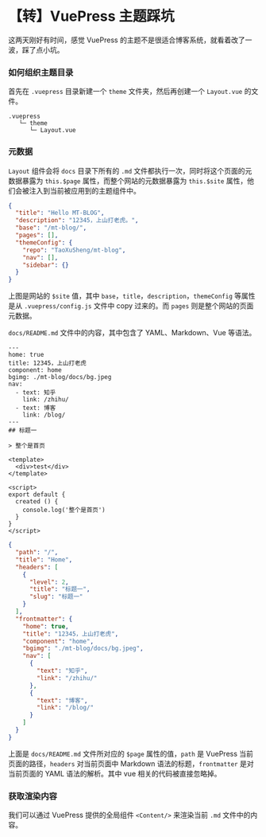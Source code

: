 # 【转】VuePress 主题踩坑

这两天刚好有时间，感觉 VuePress 的主题不是很适合博客系统，就看着改了一波，踩了点小坑。

### 如何组织主题目录

首先在 `.vuepress` 目录新建一个 `theme` 文件夹，然后再创建一个 `Layout.vue` 的文件。

```text
.vuepress
   └─ theme
      └─ Layout.vue
```

### 元数据

`Layout` 组件会将 `docs` 目录下所有的 `.md` 文件都执行一次，同时将这个页面的元数据暴露为 `this.$page` 属性，而整个网站的元数据暴露为 `this.$site` 属性，他们会被注入到当前被应用到的主题组件中。

```json
{
  "title": "Hello MT-BLOG",
  "description": "12345，上山打老虎。",
  "base": "/mt-blog/",
  "pages": [],
  "themeConfig": {
    "repo": "TaoXuSheng/mt-blog",
    "nav": [],
    "sidebar": {}
  }
}
```

上图是网站的 `$site` 值，其中 `base`，`title`，`description`，`themeConfig` 等属性是从 `.vuepress/config.js` 文件中 copy 过来的。而 `pages` 则是整个网站的页面元数据。

`docs/README.md` 文件中的内容，其中包含了 YAML、Markdown、Vue 等语法。

```text
---
home: true
title: 12345，上山打老虎
component: home
bgimg: ./mt-blog/docs/bg.jpeg
nav:
  - text: 知乎
    link: /zhihu/
  - text: 博客
    link: /blog/
---
## 标题一

> 整个是首页

<template>
  <div>test</div>
</template>

<script>
export default {
  created () {
    console.log('整个是首页')
  }
}
</script>
```


```json
{
  "path": "/",
  "title": "Home",
  "headers": [
    {
      "level": 2,
      "title": "标题一",
      "slug": "标题一"
    }
  ],
  "frontmatter": {
    "home": true,
    "title": "12345，上山打老虎",
    "component": "home",
    "bgimg": "./mt-blog/docs/bg.jpeg",
    "nav": [
      {
        "text": "知乎",
        "link": "/zhihu/"
      },
      {
        "text": "博客",
        "link": "/blog/"
      }
    ]
  }
}
```

上面是 `docs/README.md` 文件所对应的 `$page` 属性的值，`path` 是 VuePress 当前页面的路径，`headers` 对当前页面中 Markdown 语法的标题，`frontmatter` 是对当前页面的 YAML 语法的解析。其中 vue 相关的代码被直接忽略掉。

### 获取渲染内容

我们可以通过 VuePress 提供的全局组件 `<Content/>` 来渲染当前 `.md` 文件中的内容。
<template>
  <page-nav type="blog"></page-nav>
</template>